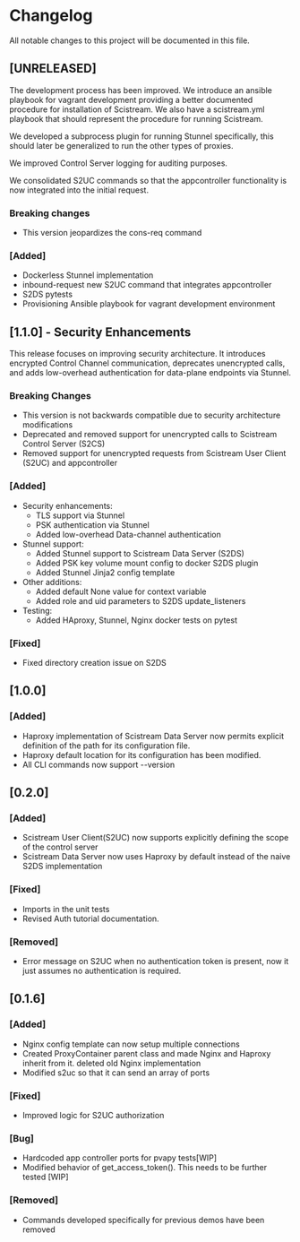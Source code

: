 # Changelog

All notable changes to this project will be documented in this file.

## [UNRELEASED]

The development process has been improved. We introduce an ansible playbook for vagrant development providing a better documented procedure for installation of Scistream. We also have a 
scistream.yml playbook that should represent the procedure for running Scistream.

We developed a subprocess plugin for running Stunnel specifically, this should later be generalized to run the other types of proxies.

We improved Control Server logging for auditing purposes.

We consolidated S2UC commands so that the appcontroller functionality is now integrated into the initial request.

### Breaking changes
 - This version jeopardizes the cons-req command

### [Added]
 - Dockerless Stunnel implementation
 - inbound-request new S2UC command that  integrates appcontroller
 - S2DS pytests
 - Provisioning Ansible playbook for vagrant development environment

### 

## [1.1.0] - Security Enhancements

This release focuses on improving security architecture. It introduces encrypted Control Channel communication, deprecates unencrypted calls, and adds low-overhead authentication for data-plane endpoints via Stunnel.

### Breaking Changes
 - This version is not backwards compatible due to security architecture modifications
 - Deprecated and removed support for unencrypted calls to Scistream Control Server (S2CS)
 - Removed support for unencrypted requests from Scistream User Client (S2UC) and appcontroller

### [Added]
- Security enhancements:
  - TLS support via Stunnel
  - PSK authentication via Stunnel
  - Added low-overhead Data-channel authentication
- Stunnel support:
  - Added Stunnel support to Scistream Data Server (S2DS)
  - Added PSK key volume mount config to docker S2DS plugin
  - Added Stunnel Jinja2 config template
- Other additions:
  - Added default None value for context variable
  - Added role and uid parameters to S2DS update_listeners
- Testing:
  - Added HAproxy, Stunnel, Nginx docker tests on pytest

### [Fixed]
 - Fixed directory creation issue on S2DS

## [1.0.0]

### [Added]
 - Haproxy implementation of Scistream Data Server now permits explicit definition of the path for its configuration file.
 - Haproxy default location for its configuration has been modified.
 - All CLI commands now support --version

## [0.2.0]

### [Added]
 - Scistream User Client(S2UC) now supports explicitly defining the scope of the control server
 - Scistream Data Server now uses Haproxy by default instead of the naive S2DS implementation

### [Fixed]
 - Imports in the unit tests
 - Revised Auth tutorial documentation.

### [Removed]
 - Error message on S2UC when no authentication token is present, now it just assumes no authentication is required.

## [0.1.6]

### [Added]
 - Nginx config template can now setup multiple connections
 - Created ProxyContainer parent class and made Nginx and Haproxy inherit from it. deleted old Nginx implementation
 - Modified s2uc so that it can send an array of ports

### [Fixed]
 - Improved logic for S2UC authorization

### [Bug]
 - Hardcoded app controller ports for pvapy tests[WIP]
 - Modified behavior of get_access_token(). This needs to be further tested [WIP]

### [Removed]
 - Commands developed specifically for previous demos have been removed
